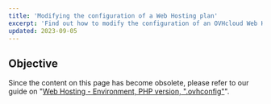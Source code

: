 ```yaml
---
title: 'Modifying the configuration of a Web Hosting plan'
excerpt: 'Find out how to modify the configuration of an OVHcloud Web Hosting plan'
updated: 2023-09-05
---
```


## Objective

Since the content on this page has become obsolete, please refer to our guide on "[Web Hosting - Environment, PHP version, ".ovhconfig"](/pages/web_cloud/web_hosting/configure_your_web_hosting)".